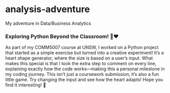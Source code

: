 # analysis-adventure
My adventure in Data/Business Analytics

### Exploring Python Beyond the Classroom! 🐍❤️
As part of my COMM5007 course at UNSW, I worked on a Python project that started as a simple exercise but turned into a creative experiment! It’s a heart shape generator, where the size is based on a user’s input. What makes this special is that I took the extra step to comment on every line, explaining exactly how the code works—making this a personal milestone in my coding journey. This isn’t just a coursework submission; it’s also a fun little game. Try changing the input and see how the heart adapts! Hope you find it interesting! 🚀

